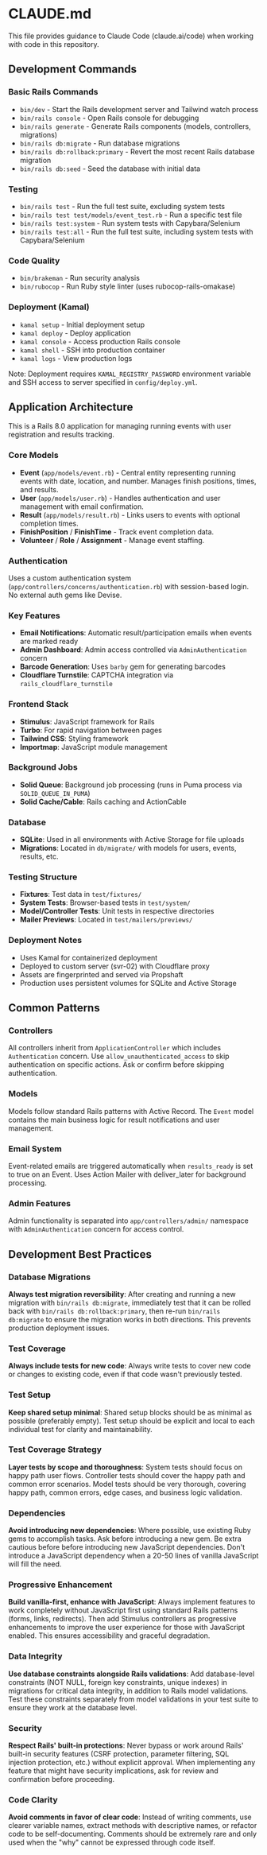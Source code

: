 # CLAUDE.md

This file provides guidance to Claude Code (claude.ai/code) when working with code in this repository.

## Development Commands

### Basic Rails Commands
- `bin/dev` - Start the Rails development server and Tailwind watch process
- `bin/rails console` - Open Rails console for debugging
- `bin/rails generate` - Generate Rails components (models, controllers, migrations)
- `bin/rails db:migrate` - Run database migrations
- `bin/rails db:rollback:primary` - Revert the most recent Rails database migration
- `bin/rails db:seed` - Seed the database with initial data

### Testing
- `bin/rails test` - Run the full test suite, excluding system tests
- `bin/rails test test/models/event_test.rb` - Run a specific test file
- `bin/rails test:system` - Run system tests with Capybara/Selenium
- `bin/rails test:all` - Run the full test suite, including system tests with Capybara/Selenium

### Code Quality
- `bin/brakeman` - Run security analysis
- `bin/rubocop` - Run Ruby style linter (uses rubocop-rails-omakase)

### Deployment (Kamal)
- `kamal setup` - Initial deployment setup
- `kamal deploy` - Deploy application
- `kamal console` - Access production Rails console
- `kamal shell` - SSH into production container
- `kamal logs` - View production logs

Note: Deployment requires `KAMAL_REGISTRY_PASSWORD` environment variable and SSH access to server specified in `config/deploy.yml`.

## Application Architecture

This is a Rails 8.0 application for managing running events with user registration and results tracking.

### Core Models
- **Event** (`app/models/event.rb`) - Central entity representing running events with date, location, and number. Manages finish positions, times, and results.
- **User** (`app/models/user.rb`) - Handles authentication and user management with email confirmation.
- **Result** (`app/models/result.rb`) - Links users to events with optional completion times.
- **FinishPosition** / **FinishTime** - Track event completion data.
- **Volunteer** / **Role** / **Assignment** - Manage event staffing.

### Authentication
Uses a custom authentication system (`app/controllers/concerns/authentication.rb`) with session-based login. No external auth gems like Devise.

### Key Features
- **Email Notifications**: Automatic result/participation emails when events are marked ready
- **Admin Dashboard**: Admin access controlled via `AdminAuthentication` concern
- **Barcode Generation**: Uses `barby` gem for generating barcodes
- **Cloudflare Turnstile**: CAPTCHA integration via `rails_cloudflare_turnstile`

### Frontend Stack
- **Stimulus**: JavaScript framework for Rails
- **Turbo**: For rapid navigation between pages
- **Tailwind CSS**: Styling framework
- **Importmap**: JavaScript module management

### Background Jobs
- **Solid Queue**: Background job processing (runs in Puma process via `SOLID_QUEUE_IN_PUMA`)
- **Solid Cache/Cable**: Rails caching and ActionCable

### Database
- **SQLite**: Used in all environments with Active Storage for file uploads
- **Migrations**: Located in `db/migrate/` with models for users, events, results, etc.

### Testing Structure
- **Fixtures**: Test data in `test/fixtures/`
- **System Tests**: Browser-based tests in `test/system/`
- **Model/Controller Tests**: Unit tests in respective directories
- **Mailer Previews**: Located in `test/mailers/previews/`

### Deployment Notes
- Uses Kamal for containerized deployment
- Deployed to custom server (svr-02) with Cloudflare proxy
- Assets are fingerprinted and served via Propshaft
- Production uses persistent volumes for SQLite and Active Storage

## Common Patterns

### Controllers
All controllers inherit from `ApplicationController` which includes `Authentication` concern. Use `allow_unauthenticated_access` to skip authentication on specific actions. Ask or confirm before skipping authentication.

### Models
Models follow standard Rails patterns with Active Record. The `Event` model contains the main business logic for result notifications and user management.

### Email System
Event-related emails are triggered automatically when `results_ready` is set to true on an Event. Uses Action Mailer with deliver_later for background processing.

### Admin Features
Admin functionality is separated into `app/controllers/admin/` namespace with `AdminAuthentication` concern for access control.

## Development Best Practices

### Database Migrations
**Always test migration reversibility**: After creating and running a new migration with `bin/rails db:migrate`, immediately test that it can be rolled back with `bin/rails db:rollback:primary`, then re-run `bin/rails db:migrate` to ensure the migration works in both directions. This prevents production deployment issues.

### Test Coverage
**Always include tests for new code**: Always write tests to cover new code or changes to existing code, even if that code wasn't previously tested.

### Test Setup
**Keep shared setup minimal**: Shared setup blocks should be as minimal as possible (preferably empty). Test setup should be explicit and local to each individual test for clarity and maintainability.

### Test Coverage Strategy
**Layer tests by scope and thoroughness**: System tests should focus on happy path user flows. Controller tests should cover the happy path and common error scenarios. Model tests should be very thorough, covering happy path, common errors, edge cases, and business logic validation.

### Dependencies
**Avoid introducing new dependencies**: Where possible, use existing Ruby gems to accomplish tasks. Ask before introducing a new gem. Be extra cautious before before introducing new JavaScript dependencies. Don't introduce a JavaScript dependency when a 20-50 lines of vanilla JavaScript will fill the need.

### Progressive Enhancement
**Build vanilla-first, enhance with JavaScript**: Always implement features to work completely without JavaScript first using standard Rails patterns (forms, links, redirects). Then add Stimulus controllers as progressive enhancements to improve the user experience for those with JavaScript enabled. This ensures accessibility and graceful degradation.

### Data Integrity
**Use database constraints alongside Rails validations**: Add database-level constraints (NOT NULL, foreign key constraints, unique indexes) in migrations for critical data integrity, in addition to Rails model validations. Test these constraints separately from model validations in your test suite to ensure they work at the database level.

### Security
**Respect Rails' built-in protections**: Never bypass or work around Rails' built-in security features (CSRF protection, parameter filtering, SQL injection protection, etc.) without explicit approval. When implementing any feature that might have security implications, ask for review and confirmation before proceeding.

### Code Clarity
**Avoid comments in favor of clear code**: Instead of writing comments, use clearer variable names, extract methods with descriptive names, or refactor code to be self-documenting. Comments should be extremely rare and only used when the "why" cannot be expressed through code itself.


